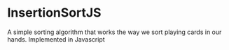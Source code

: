 # InsertionSortJS
A simple sorting algorithm that works the way we sort playing cards in our hands. Implemented in Javascript
